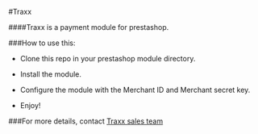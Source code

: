#Traxx

####Traxx is a payment module for prestashop.

###How to use this:

- Clone this repo in your prestashop module directory.

- Install the module.

- Configure the module with the Merchant ID and Merchant secret key.

- Enjoy!


###For more details, contact [Traxx sales team](https://www.traxx.asia)